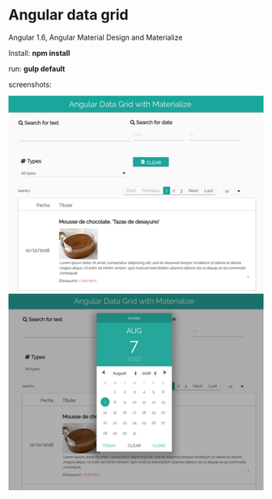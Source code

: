 # Angular data grid 

Angular 1.6, Angular Material Design and Materialize

Install:
<strong>npm install</strong>

run:
<strong>gulp default</strong>


screenshots:

![alt tag](https://github.com/vitantonioc/AngularDataGrid/blob/master/1.jpg)
![alt tag](https://github.com/vitantonioc/AngularDataGrid/blob/master/2.jpg)


